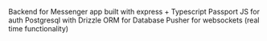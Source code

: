 Backend for Messenger app built with express + Typescript
Passport JS for auth
Postgresql with Drizzle ORM for Database
Pusher for websockets (real time functionality)
